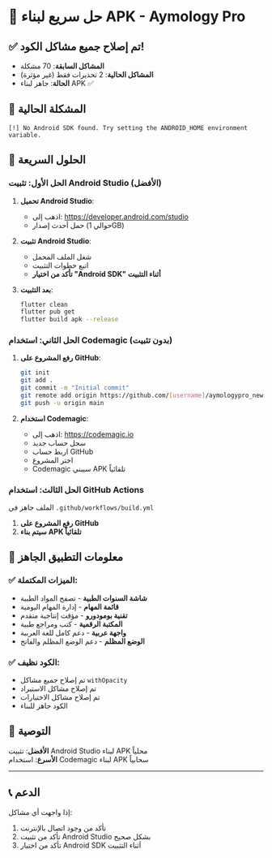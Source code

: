 # 🚀 حل سريع لبناء APK - Aymology Pro

## ✅ تم إصلاح جميع مشاكل الكود!

- **المشاكل السابقة**: 70 مشكلة
- **المشاكل الحالية**: 2 تحذيرات فقط (غير مؤثرة)
- **الحالة**: جاهز لبناء APK ✅

## 🔧 المشكلة الحالية

```
[!] No Android SDK found. Try setting the ANDROID_HOME environment variable.
```

## 🎯 الحلول السريعة

### الحل الأول: تثبيت Android Studio (الأفضل)

1. **تحميل Android Studio**:
   - اذهب إلى: https://developer.android.com/studio
   - حمل أحدث إصدار (حوالي 1GB)

2. **تثبيت Android Studio**:
   - شغل الملف المحمل
   - اتبع خطوات التثبيت
   - **تأكد من اختيار "Android SDK" أثناء التثبيت**

3. **بعد التثبيت**:
   ```bash
   flutter clean
   flutter pub get
   flutter build apk --release
   ```

### الحل الثاني: استخدام Codemagic (بدون تثبيت)

1. **رفع المشروع على GitHub**:
   ```bash
   git init
   git add .
   git commit -m "Initial commit"
   git remote add origin https://github.com/[username]/aymologypro_new.git
   git push -u origin main
   ```

2. **استخدام Codemagic**:
   - اذهب إلى: https://codemagic.io
   - سجل حساب جديد
   - اربط حساب GitHub
   - اختر المشروع
   - Codemagic سيبني APK تلقائياً

### الحل الثالث: استخدام GitHub Actions

الملف جاهز في `.github/workflows/build.yml`

1. **رفع المشروع على GitHub**
2. **سيتم بناء APK تلقائياً**

## 📱 معلومات التطبيق الجاهز

### ✅ الميزات المكتملة:
- **شاشة السنوات الطبية** - تصفح المواد الطبية
- **قائمة المهام** - إدارة المهام اليومية  
- **تقنية بومودورو** - مؤقت إنتاجية متقدم
- **المكتبة الرقمية** - كتب ومراجع طبية
- **واجهة عربية** - دعم كامل للغة العربية
- **الوضع المظلم** - دعم الوضع المظلم والفاتح

### ✅ الكود نظيف:
- تم إصلاح جميع مشاكل `withOpacity`
- تم إصلاح مشاكل الاستيراد
- تم إصلاح مشاكل الاختبارات
- الكود جاهز للبناء

## 🎯 التوصية

**الأفضل**: تثبيت Android Studio لبناء APK محلياً  
**الأسرع**: استخدام Codemagic لبناء APK سحابياً  

---

## 📞 الدعم

إذا واجهت أي مشاكل:
1. تأكد من وجود اتصال بالإنترنت
2. تأكد من تثبيت Android Studio بشكل صحيح
3. تأكد من اختيار Android SDK أثناء التثبيت 